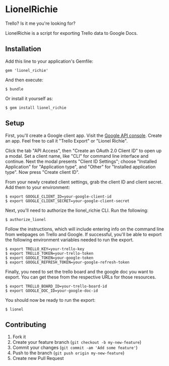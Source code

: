 # LionelRichie

Trello? Is it me you're looking for?

LionelRichie is a script for exporting Trello data to Google Docs.

## Installation

Add this line to your application's Gemfile:

    gem 'lionel_richie'

And then execute:

    $ bundle

Or install it yourself as:

    $ gem install lionel_richie

## Setup

First, you'll create a Google client app. Visit the [Google API console](https://code.google.com/apis/console). Create an app. Feel free to call it "Trello Export" or "Lionel Richie".

Click the tab "API Access", then "Create an OAuth 2.0 Client ID" to open up a modal. Set a client name, like "CLI" for command line interface and continue. Next the modal presents "Client ID Settings"; choose "Installed Application" for "Application type", and "Other" for "Installed application type". Now press "Create client ID".

From your newly created client settings, grab the client ID and client secret. Add them to your environment:

    $ export GOOGLE_CLIENT_ID=your-google-client-id
    $ export GOOGLE_CLIENT_SECRET=your-google-client-secret

Next, you'll need to authorize the lionel_richie CLI. Run the following:

    $ authorize_lionel

Follow the instructions, which will include entering info on the command line from webpages on Trello and Google. If successful, you'll be able to export the following environment variables needed to run the export.

    $ export TRELLO_KEY=your-trello-key
    $ export TRELLO_TOKEN=your-trello-token
    $ export GOOGLE_TOKEN=your-google-token
    $ export GOOGLE_REFRESH_TOKEN=your-google-refresh-token

Finally, you need to set the trello board and the google doc you want to export. You can get these from the respective URLs for those resources.

    $ export TRELLO_BOARD_ID=your-trello-board-id
    $ export GOOGLE_DOC_ID=your-google-doc-id

You should now be ready to run the export:

    $ lionel

## Contributing

1. Fork it
2. Create your feature branch (`git checkout -b my-new-feature`)
3. Commit your changes (`git commit -am 'Add some feature'`)
4. Push to the branch (`git push origin my-new-feature`)
5. Create new Pull Request
